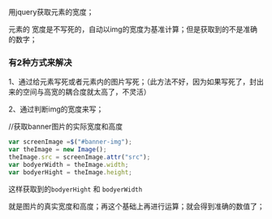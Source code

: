 用jquery获取元素的宽度；

元素的 宽度是不写死的，自动以img的宽度为基准计算；但是获取到的不是准确的数字；

### 有2种方式来解决

1、通过给元素写死或者元素内的图片写死；（此方法不好，因为如果写死了，封出来的空间与高宽的耦合度就太高了，不灵活）

2、通过判断img的宽度来写；

 //获取banner图片的实际宽度和高度
```javascript
var screenImage =$("#banner-img");
var theImage = new Image();
theImage.src = screenImage.attr("src");
var bodyerWidth = theImage.width;
var bodyerHight = theImage.height;
```

这样获取到的`bodyerHight` 和 `bodyerWidth`

就是图片的真实宽度和高度；再这个基础上再进行运算；就会得到准确的数值了；
 
